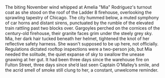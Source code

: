 The biting November wind whipped at Amelia "Mia" Rodriguez's turnout coat as she stood on the roof of the Ladder 8 firehouse, overlooking the sprawling tapestry of Chicago. The city hummed below, a muted symphony of car horns and distant sirens, punctuated by the rumble of the elevated train rattling past two blocks over.  Gargoyles perched on the cornices of the century-old firehouse, their granite faces grim under the steely grey sky.  Mia, her dark hair tucked beneath her helmet, tightened the knot of her reflective safety harness.  She wasn't supposed to be up here, not officially.  Regulations dictated rooftop inspections were a two-person job, but Mia needed the solitude, the quiet expanse of sky to swallow the unease gnawing at her gut. It had been three days since the warehouse fire on Fulton Street, three days since she’d last seen Captain O’Malley’s smile, and the acrid smell of smoke still clung to her, a constant, unwelcome reminder.
